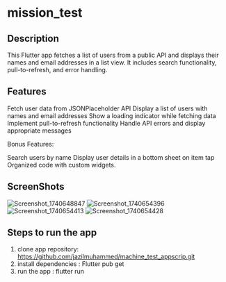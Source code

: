 # mission_test

## Description
This Flutter app fetches a list of users from a public API and displays their names and email addresses in a list view. It includes search functionality, pull-to-refresh, and error handling.

## Features

Fetch user data from JSONPlaceholder API
Display a list of users with names and email addresses
Show a loading indicator while fetching data
Implement pull-to-refresh functionality
Handle API errors and display appropriate messages

Bonus Features:

   Search users by name
   Display user details in a bottom sheet on item tap
   Organized code with custom widgets.

## ScreenShots

![Screenshot_1740648847](https://github.com/user-attachments/assets/7d374a05-5cab-4619-b457-3b3bfbb4b44a)
![Screenshot_1740654396](https://github.com/user-attachments/assets/837977ec-3637-4b6b-9b8b-f0b14c0b0a12)
![Screenshot_1740654413](https://github.com/user-attachments/assets/8a35753f-ddf6-4f42-b723-e81feb749ab6)
![Screenshot_1740654428](https://github.com/user-attachments/assets/3fbc4c19-b8b4-4669-90f4-ee183ab08330)

## Steps to run the app

1. clone app repository: https://github.com/jazilmuhammed/machine_test_appscrip.git
2. install dependencies : Flutter pub get
3. run the app : flutter run






